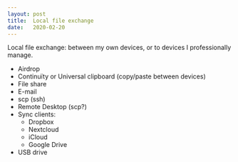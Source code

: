```yaml
---
layout: post
title:  Local file exchange
date:   2020-02-20
---
```


Local file exchange: between my own devices, or to devices I professionally manage.

* Airdrop
* Continuïty or Universal clipboard (copy/paste between devices)
* File share
* E-mail
* scp (ssh)
* Remote Desktop (scp?)
* Sync clients:
  - Dropbox
  - Nextcloud
  - iCloud
  - Google Drive
* USB drive
